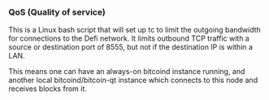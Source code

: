 ### QoS (Quality of service) ###

This is a Linux bash script that will set up tc to limit the outgoing bandwidth for connections to the Defi network. It limits outbound TCP traffic with a source or destination port of 8555, but not if the destination IP is within a LAN.

This means one can have an always-on bitcoind instance running, and another local bitcoind/bitcoin-qt instance which connects to this node and receives blocks from it.
